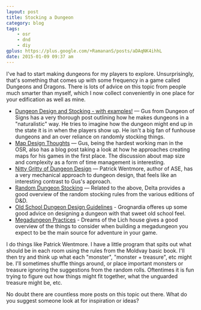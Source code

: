 ```yaml
---
layout: post
title: Stocking a Dungeon
category: blog
tags:
    - osr
    - dnd
    - diy
gplus: https://plus.google.com/+RamananS/posts/aDAqNK4ihhL
date: 2015-01-09 09:37 am
---
```


I've had to start making dungeons for my players to explore. Unsurprisingly, that's something that comes up with some frequency in a game called Dungeons and Dragons. There is lots of advice on this topic from people much smarter than myself, which I now collect conveniently in one place for your edification as well as mine.

 * [Dungeon Design and Stocking - with examples!][doe] — Gus from Dungeon of Signs has a very thorough post outlining how he makes dungeons in a "naturalistic" way. He tries to imagine how the dungeon might end up in the state it is in when the players show up. He isn't a big fan of funhouse dungeons and an over reliance on randomly stocking things.
 * [Map Design Thoughts][doe-2] — Gus, being the hardest working man in the OSR, also has a blog post taking a look at how he approaches creating maps for his games in the first place. The discussion about map size and complexity as a form of time management is interesting.
 * [Nitty Gritty of Dungeon Design][ase] — Patrick Wentmore, author of ASE, has a very mechanical approach to dungeon design, that feels like an interesting contrast to Gus's approach.
 * [Random Dungeon Stocking][delta] — Related to the above, Delta provides a good overview of the random stocking rules from the various editions of D&D.
 * [Old School Dungeon Design Guidelines][grognardia] - Grognardia offeres up some good advice on designing a dungeon with that sweet old school feel. 
 * [Megadungeon Practices][mp] - Dreams of the Lich house gives a good overview of the things to consider when building a megadungeon you expect to be the main source for adventure in your game.
 
I do things like Patrick Wentmore. I have a little program that spits out what should be in each room using the rules from the Moldvay basic book. I'll then try and think up what each "monster", "monster + treasure", etc might be. I'll sometimes shuffle things around, or place important monsters or treasure ignoring the suggestions from the random rolls. Oftentimes it is fun trying to figure out how things might fit together, what the unguarded treasure might be, etc.
 
No doubt there are countless more posts on this topic out there. What do you suggest someone look at for inspiration or ideas?

 
[doe]:  http://dungeonofsigns.blogspot.ca/2012/11/dungeon-design-and-stocking-with.html
[doe-2]: http://dungeonofsigns.blogspot.ca/2013/07/map-design-thoughts.html
[delta]: http://deltasdnd.blogspot.ca/2012/10/random-dungeon-stocking.html
[ase]: http://henchmanabuse.blogspot.ca/2013/11/nitty-gritty-of-dungeon-design.html
[mp]: http://dreamsinthelichhouse.blogspot.ca/2014/05/megadungeon-practices.html
[grognardia]: http://grognardia.blogspot.ca/2009/02/old-school-dungeon-design-guidelines.html

[telecanter]: http://recedingrules.blogspot.ca/2009/06/detail-dungeon-design.html